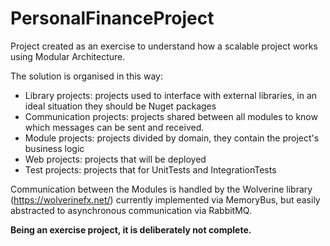 # PersonalFinanceProject
Project created as an exercise to understand how a scalable project works using Modular Architecture.

The solution is organised in this way:
 - Library projects: projects used to interface with external libraries, in an ideal situation they should be Nuget packages
 - Communication projects: projects shared between all modules to know which messages can be sent and received.
 - Module projects: projects divided by domain, they contain the project's business logic
 - Web projects: projects that will be deployed
 - Test projects: projects that for UnitTests and IntegrationTests
 
Communication between the Modules is handled by the Wolverine library (https://wolverinefx.net/) currently implemented via MemoryBus, but easily abstracted to asynchronous communication via RabbitMQ.

**Being an exercise project, it is deliberately not complete.**
